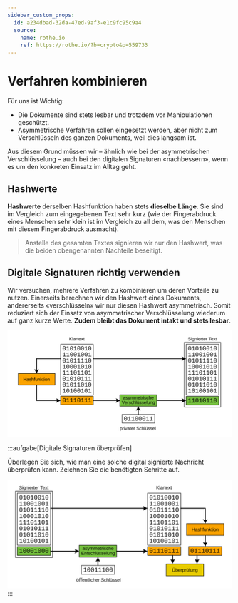 ```yaml
---
sidebar_custom_props:
  id: a234dbad-32da-47ed-9af3-e1c9fc95c9a4
  source:
    name: rothe.io
    ref: https://rothe.io/?b=crypto&p=559733
---
```


# Verfahren kombinieren

Für uns ist Wichtig:
- Die Dokumente sind stets lesbar und trotzdem vor Manipulationen geschützt.
- Asymmetrische Verfahren sollen eingesetzt werden, aber nicht zum Verschlüsseln des ganzen Dokuments, weil dies langsam ist.

Aus diesem Grund müssen wir – ähnlich wie bei der asymmetrischen Verschlüsselung – auch bei den digitalen Signaturen «nachbessern», wenn es um den konkreten Einsatz im Alltag geht.

## Hashwerte
**Hashwerte** derselben Hashfunktion haben stets **dieselbe Länge**. Sie sind im Vergleich zum eingegebenen Text sehr kurz (wie der Fingerabdruck eines Menschen sehr klein ist im Vergleich zu all dem, was den Menschen mit diesem Fingerabdruck ausmacht).

> Anstelle des gesamten Textes signieren wir nur den Hashwert, was die beiden obengenannten Nachteile beseitigt.

## Digitale Signaturen richtig verwenden
Wir versuchen, mehrere Verfahren zu kombinieren um deren Vorteile zu nutzen. Einerseits berechnen wir den Hashwert eines Dokuments, andererseits «verschlüsseln» wir nur diesen Hashwert asymmetrisch. Somit reduziert sich der Einsatz von asymmetrischer Verschlüsselung wiederum auf ganz kurze Werte. **Zudem bleibt das Dokument intakt und stets lesbar**.


![Digitale Signatur: Hashwert und asymmetrische Verschlüsselung](images/hash-asymm-signature-binary.svg)

:::aufgabe[Digitale Signaturen überprüfen]
<Answer type="state" webKey="cd131599-9400-4ba6-9ef2-688b4b1ea20a" />

Überlegen Sie sich, wie man eine solche digital signierte Nachricht überprüfen kann. Zeichnen Sie die benötigten Schritte auf.

<Answer type="text" webKey="99cd9f5a-6715-44a8-89cf-c79770c0740b" />

<Solution webKey="5bacd9c8-2222-47c2-bc1d-e90116caf1d0">

![Digitale Signatur überprüfen](images/hash-asymm-signature-verification-binary.svg)
</Solution>
:::


